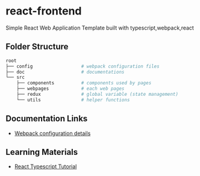 # react-frontend
Simple React Web Application Template built with typescript,webpack,react

## Folder Structure

```bash
root
├── config                  # webpack configuration files
├── doc                     # documentations
└── src
    ├── components          # components used by pages
    ├── webpages            # each web pages
    ├── redux               # global variable (state management)
    └── utils               # helper functions
```

## Documentation Links

- [Webpack configuration details](./doc/webpack.md)

## Learning Materials
- [React Typescript Tutorial](https://www.youtube.com/watch?v=Z5iWr6Srsj8)